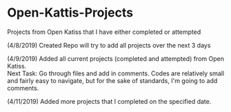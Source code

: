 # Open-Kattis-Projects
Projects from Open Katiss that I have either completed or attempted

(4/8/2019) Created Repo will try to add all projects over the next 3 days

(4/9/2019) Added all current projects (completed and attempted) from Open Katiss.\
Next Task: Go through files and add in comments. Codes are relatively small and fairly easy to navigate, but for the sake of standards, I'm going to add comments.

(4/11/2019) Added more projects that I completed on the specified date.
